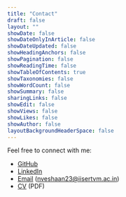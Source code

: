 ```yaml
---
title: "Contact"
draft: false
layout: ""
showDate: false
showDateOnlyInArticle: false
showDateUpdated: false
showHeadingAnchors: false
showPagination: false
showReadingTime: false
showTableOfContents: true
showTaxonomies: false
showWordCount: false
showSummary: false
sharingLinks: false
showEdit: false
showViews: false
showLikes: false
showAuthor: false
layoutBackgroundHeaderSpace: false
---
```


Feel free to connect with me:

- [GitHub](https://github.com/nveshaan)
- [LinkedIn](https://www.linkedin.com/in/nveshaan)
- [Email](mailto:nveshaan23@iisertvm.ac.in) \(nveshaan23@iisertvm.ac.in)
- [CV](https://drive.google.com/file/d/1X3dfY2pLjh85c9bshScqsiFh8rEoHGLX/view?usp=sharing) (PDF)
